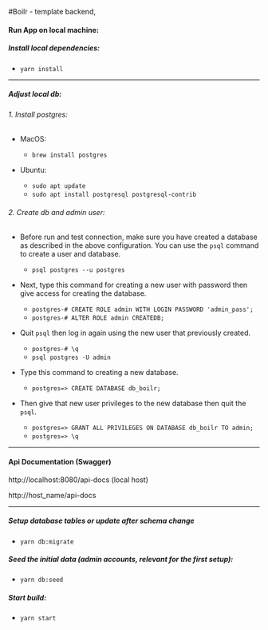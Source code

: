 #Boilr - template backend,

#### Run App on local machine:

##### Install local dependencies:

- `yarn install`

---

##### Adjust local db:

###### 1. Install postgres:

- MacOS:

  - `brew install postgres`

- Ubuntu:
  - `sudo apt update`
  - `sudo apt install postgresql postgresql-contrib`

###### 2. Create db and admin user:

- Before run and test connection, make sure you have created a database as described in the above configuration. You can use the `psql` command to create a user and database.

  - `psql postgres --u postgres`

- Next, type this command for creating a new user with password then give access for creating the database.

  - `postgres-# CREATE ROLE admin WITH LOGIN PASSWORD 'admin_pass';`
  - `postgres-# ALTER ROLE admin CREATEDB;`

- Quit `psql` then log in again using the new user that previously created.

  - `postgres-# \q`
  - `psql postgres -U admin`

- Type this command to creating a new database.

  - `postgres=> CREATE DATABASE db_boilr;`

- Then give that new user privileges to the new database then quit the `psql`.
  - `postgres=> GRANT ALL PRIVILEGES ON DATABASE db_boilr TO admin;`
  - `postgres=> \q`

---

#### Api Documentation (Swagger)

http://localhost:8080/api-docs (local host)

http://host_name/api-docs

---

##### Setup database tables or update after schema change

- `yarn db:migrate`

##### Seed the initial data (admin accounts, relevant for the first setup):

- `yarn db:seed`

##### Start build:

- `yarn start`
